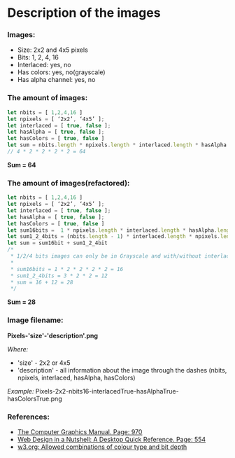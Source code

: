 # Description of the images

### Images:
* Size: 2x2 and 4x5 pixels
* Bits: 1, 2, 4, 16
* Interlaced: yes, no
* Has colors: yes, no(grayscale)
* Has alpha channel: yes, no

### The amount of images:
```javascript
let nbits = [ 1,2,4,16 ]
let npixels = [ ‘2x2’, ‘4x5’ ]; 
let interlaced = [ true, false ];
let hasAlpha = [ true, false ];
let hasColors = [ true, false ]
let sum = nbits.length * npixels.length * interlaced.length * hasAlpha.length * hasColors.length;
// 4 * 2 * 2 * 2 * 2 = 64 
```
**Sum = 64**

### The amount of images(refactored):
```javascript
let nbits = [ 1,2,4,16 ]
let npixels = [ ‘2x2’, ‘4x5’ ]; 
let interlaced = [ true, false ];
let hasAlpha = [ true, false ];
let hasColors = [ true, false ]
let sum16bits =  1 * npixels.length * interlaced.length * hasAlpha.length * hasColors.length;
let sum1_2_4bits = (nbits.length - 1) * interlaced.length * npixels.length
let sum = sum16bit + sum1_2_4bit
/* 
 * 1/2/4 bits images can only be in Grayscale and with/without interlacing.
 *
 * sum16bits = 1 * 2 * 2 * 2 * 2 = 16
 * sum1_2_4bits = 3 * 2 * 2 = 12
 * sum = 16 + 12 = 28
 */
```
**Sum = 28**

### Image filename:

**Pixels-'size'-'description'.png**

*Where:*
* 'size' - 2x2 or 4x5
* 'description' - all information about the image through the dashes (nbits, npixels, interlaced, hasAlpha, hasColors)

*Example:* Pixels-2x2-nbits16-interlacedTrue-hasAlphaTrue-hasColorsTrue.png

### References:
* [The Computer Graphics Manual. Page: 970](https://books.google.com.ua/books?id=DX4YstV76c4C&pg=PA970&lpg=PA970&dq=difference+between+1+2+4+bit+png&source=bl&ots=ZuEyDxGKhk&sig=ACfU3U0sZQpqMmeJ-ib7zDSUHH40GqqHag&hl=ru&sa=X&ved=2ahUKEwjojNizu-rpAhVtwqYKHZQLCRAQ6AEwF3oECAUQAQ#v=onepage&q=difference%20between%201%202%204%20bit%20png&f=false)
* [Web Design in a Nutshell: A Desktop Quick Reference. Page: 554](https://books.google.com.ua/books?id=QndQfp5YWCEC&pg=PA554&lpg=PA554&dq=difference+between+1+2+4+bit+png&source=bl&ots=O_NDHvaMUw&sig=ACfU3U1nTpeZu_V5jjGBIv_FIWS4SQAnUg&hl=ru&sa=X&ved=2ahUKEwjojNizu-rpAhVtwqYKHZQLCRAQ6AEwFXoECAoQAQ#v=onepage&q=difference%20between%201%202%204%20bit%20png&f=false)
* [w3.org: Allowed combinations of colour type and bit depth](https://www.w3.org/TR/PNG/#11IHDR)